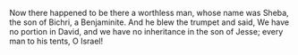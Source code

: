 Now there happened to be there a worthless man, whose name was Sheba, the son of Bichri, a Benjaminite. And he blew the trumpet and said, We have no portion in David, and we have no inheritance in the son of Jesse; every man to his tents, O Israel!
